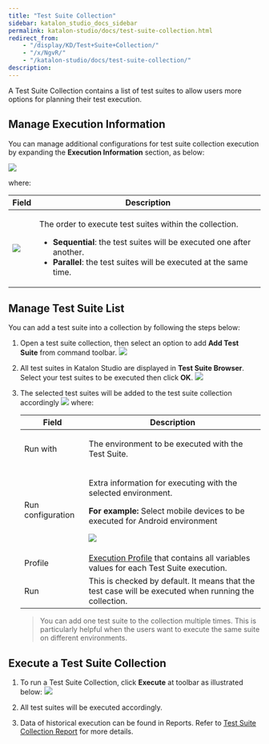 ```yaml
---
title: "Test Suite Collection"
sidebar: katalon_studio_docs_sidebar
permalink: katalon-studio/docs/test-suite-collection.html
redirect_from:
    - "/display/KD/Test+Suite+Collection/"
    - "/x/NgvR/"
    - "/katalon-studio/docs/test-suite-collection/"
description:
---
```

A Test Suite Collection contains a list of test suites to allow users more options for planning their test execution. 

Manage Execution Information
----------------------------

You can manage additional configurations for test suite collection execution by expanding the **Execution Information** section, as below:

![](../../images/katalon-studio/docs/test-suite-collection/image2017-2-17-113A463A21.png)

where:

<table><thead><tr><th>Field</th><th>Description</th></tr></thead><tbody><tr><td><p><img src="../../images/katalon-studio/docs/test-suite-collection/image2017-2-17-113A473A25.png"></p></td><td><p>The order to execute test suites within the collection.</p><ul><li><strong>Sequential</strong>: the test suites will be executed one after another.</li><li><strong>Parallel</strong>: the test suites will be executed at the same time.</li></ul></td></tr></tbody></table>

Manage Test Suite List
----------------------

You can add a test suite into a collection by following the steps below:

1.  Open a test suite collection, then select an option to add **Add Test Suite** from command toolbar.
    ![](../../images/katalon-studio/docs/test-suite-collection/image2017-2-17-133A243A44.png)


2.  All test suites in Katalon Studio are displayed in **Test Suite Browser**. Select your test suites to be executed then click **OK**.
    ![](../../images/katalon-studio/docs/test-suite-collection/image2017-2-17-133A283A17.png)


3.  The selected test suites will be added to the test suite collection accordingly
    ![](../../images/katalon-studio/docs/test-suite-collection/image2018-5-7-153A373A21.png)
    where:

    <table><thead><tr><th>Field</th><th>Description</th></tr></thead><tbody><tr><td>Run with</td><td><p>The environment to be executed with the Test Suite.</p></td></tr><tr><td>Run configuration</td><td><p>Extra information for executing with the selected environment.</p><p><strong>For example:</strong> Select mobile devices to be executed for Android environment</p><p><img src="../../images/katalon-studio/docs/test-suite-collection/image2017-2-17-133A533A7.png"></p></td></tr><tr><td>Profile</td><td><a class="external-link" href="/x/xAHR" rel="nofollow">Execution Profile</a> that contains all variables values for each Test Suite execution.</td></tr><tr><td>Run</td><td>This is checked by default. It means that the test case will be executed when running the collection.</td></tr></tbody></table>



    > You can add one test suite to the collection multiple times. This is particularly helpful when the users want to execute the same suite on different environments.


Execute a Test Suite Collection
-------------------------------

1.  To run a Test Suite Collection, click **Execute** at toolbar as illustrated below:
    ![](../../images/katalon-studio/docs/test-suite-collection/image2018-5-7-163A33A11.png)


2.  All test suites will be executed accordingly.
3.  Data of historical execution can be found in Reports. Refer to [Test Suite Collection Report](/display/KD/Test+Suite+Collection+Report) for more details.